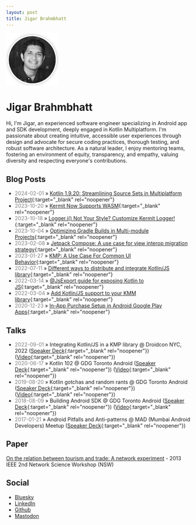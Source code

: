 ```yaml
---
layout: post
title: Jigar Brahmbhatt
---
```


![profile photo](/me.png)

# Jigar Brahmbhatt

Hi, I'm Jigar, an experienced software engineer specializing in Android app and SDK development, deeply engaged in Kotlin Multiplatform. I'm passionate about creating intuitive, accessible user experiences through design and advocate for secure coding practices, thorough testing, and robust software architecture. As a natural leader, I enjoy mentoring teams, fostering an environment of equity, transparency, and empathy, valuing diversity and respecting everyone's contributions.

## Blog Posts

- <span style="color: grey">2024-02-01</span> » [Kotlin 1.9.20: Streamlining Source Sets in Multiplatform Project](https://touchlab.co/kotlin-1-9-20-source-set-enhancements){:target="_blank" rel="noopener"}
- <span style="color: grey">2023-10-20</span> » [Kermit Now Supports WASM](https://touchlab.co/wasm-in-kermit){:target="_blank" rel="noopener"}
- <span style="color: grey">2023-10-18</span> » [Logger.i() Not Your Style? Customize Kermit Logger!](https://touchlab.co/kermit-custom-logger){:target="_blank" rel="noopener"}
- <span style="color: grey">2023-10-04</span> » [Optimizing Gradle Builds in Multi-module Projects](https://touchlab.co/optimizing-gradle-builds-in-Multi-module-projects){:target="_blank" rel="noopener"}
- <span style="color: grey">2023-02-08</span> » [Jetpack Compose: A use case for view interop migration strategy](https://touchlab.co/jetpack-compose-a-use-case-for-view-interop-migration-strategy/){:target="_blank" rel="noopener"}
- <span style="color: grey">2023-01-27</span> » [KMP: A Use Case For Common UI Behavior](https://touchlab.co/kmp-a-use-case-for-common-ui-behavior/){:target="_blank" rel="noopener"}
- <span style="color: grey">2022-07-11</span> » [Different ways to distribute and integrate Kotlin/JS library](https://dev.to/touchlab/different-ways-to-distribute-and-integrate-kotlinjs-library-1hg3){:target="_blank" rel="noopener"}
- <span style="color: grey">2022-03-14</span> » [@JsExport guide for exposing Kotlin to JS](https://dev.to/touchlab/jsexport-guide-for-exposing-kotlin-to-js-20l9){:target="_blank" rel="noopener"}
- <span style="color: grey">2022-03-04</span> » [Add Kotlin/JS support to your KMM library](https://dev.to/touchlab/add-kotlinjs-support-to-your-kmm-library-48d9){:target="_blank" rel="noopener"}
- <span style="color: grey">2020-12-23</span> » [In-App Purchase Setup in Android Google Play Apps](https://www.namiml.com/blog/set-up-iap-google-play-android-app){:target="_blank" rel="noopener"}

## Talks

- <span style="color: grey">2022-09-01</span> » Integrating Kotlin/JS in a KMP library @ Droidcon NYC, 2022 ([Speaker Deck](https://speakerdeck.com/findjigar/js-in-a-kmp-library){:target="_blank" rel="noopener"}) ([Video](https://youtu.be/ZWTkvQz9VUI){:target="_blank" rel="noopener"})
- <span style="color: grey">2020-06-17</span> » Kotlin 102 @ GDG Toronto Android ([Speaker Deck](https://speakerdeck.com/findjigar/kotlin-102){:target="_blank" rel="noopener"}) ([Video](https://www.youtube.com/watch?v=O6EmGzAGnuk){:target="_blank" rel="noopener"})
- <span style="color: grey">2019-08-20</span> » Kotlin gotchas and random rants @ GDG Toronto Android ([Speaker Deck](https://speakerdeck.com/findjigar/kotlin-gotchas-and-random-rants){:target="_blank" rel="noopener"}) ([Video](https://www.youtube.com/watch?v=mNviUg0ocsk){:target="_blank" rel="noopener"})
- <span style="color: grey">2018-08-09</span> » Building Android SDK @ GDG Toronto Android ([Speaker Deck](https://speakerdeck.com/findjigar/building-android-sdk){:target="_blank" rel="noopener"}) ([Video](https://www.youtube.com/watch?v=epwAhLWkPCY){:target="_blank" rel="noopener"})
- <span style="color: grey">2017-01-21</span> » Android Pitfalls and Anti-patterns @ MAD (Mumbai Android Developers) Meetup ([Speaker Deck](https://speakerdeck.com/findjigar/android-pitfalls-and-anti-patterns){:target="_blank" rel="noopener"})

## Paper

[On the relation between tourism and trade: A network experiment](https://ieeexplore.ieee.org/document/6609197) - 2013 IEEE 2nd Network Science Workshop (NSW)

## Social

- [Bluesky](https://bsky.app/profile/jigarbrahmbhatt.com)
- [LinkedIn](https://www.linkedin.com/in/shaktiman-droid/)
- [Github](https://github.com/findjigar/)
- [Mastodon](https://mastodon.social/@jabbar_jigariyo)
